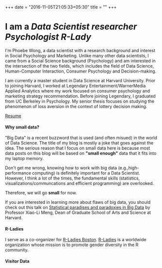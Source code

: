 +++
date = "2016-11-05T21:05:33+05:30"
title = ""
+++
<h1 class="cd-headline type"><span>I am a</span>
  <span class="cd-words-wrapper">
      <b class="is-visible">
      <i class="in"> </i><i class="in">D</i><i class="in">a</i><i class="in">t</i><i class="in">a</i><i class="in"> </i><i class="in">S</i><i class="in">c</i><i class="in">i</i><i class="in">e</i><i class="in">n</i><i class="in">t</i><i class="in">i</i><i class="in">s</i><i class="in">t</i>
      </b>
    <b class="is-hidden"><i class="out"> </i><i class="out">r</i><i class="out">e</i><i class="out">s</i><i class="out">e</i><i class="out">a</i><i class="out">r</i><i class="out">c</i><i class="out">h</i><i class="out">e</i><i class="out">r</i>
    </b>
    <b class="is-hidden">
      <i class="out"> </i><i class="out">P</i><i class="out">s</i><i class="out">y</i><i class="out">c</i><i class="out">h</i><i class="out">o</i><i class="out">l</i><i class="out">o</i><i class="out">g</i><i class="out">i</i><i class="out">s</i><i class="out">t</i>
    </b>
    <b class="is-hidden">
      <i class="out"> </i><i class="out">R</i><i class="out">-</i><i class="out">L</i><i class="out">a</i><i class="out">d</i><i class="out">y</i>
    </b>
  </span>
</h1>

I'm Phoebe Wong, a data scientist with a research background and interest in Social Psychology and Marketing. Unlike many other data scientists, I came from a Social Science background (Psychology) and am interested in the intersection of the two fields, which includes the field of Data Science, Human-Computer Interaction, Consumer Psychology and Decision-making.

I am currently a master student in Data Science at Harvard University. Prior to joining Harvard, I worked at Legendary Entertainment/WarnerMedia Applied Analytics where my work focused on consumer psychology and marketing strategy recommendation. Before joining Legendary, I graduated from UC Berkeley in Psychology. My senior thesis focuses on studying the phenomenon of loss aversion in the context of lottery decision making.

[Resume](/pdf/Resume_PhoebeWong_website.pdf)

#### Why small data?
"Big Data" is a recent buzzword that is used (and often misued) in the world of Data Science. The title of my blog is mostly a joke that goes against the idea. The serious reason that I focus on small data here is because most data posts on this blog will be based on **"small enough"** data that it fits into my laptop memory.

Don't get me wrong, knowing how to work with big data (e.g.,high-performance computing) is definitely important for a Data Scientist. However, I think a lot of the times, the fundamental skills (statistics, visualizations/communcations and efficient programming) are overlooked.

Therefore, we will go **small** for now.

If you are interested in learning more about flaws of big data, you should check out this talk on [Statistical paradises and paradoxies in Big Data](https://www.youtube.com/watch?v=8YLdIDOMEZs) by Professor Xiao-Li Meng, Dean of Graduate School of Arts and Science at Harvard.

#### R-Ladies
I serve as a co-organizer for [R-Ladies Boston](https://www.meetup.com/rladies-boston/). [R-Ladies](https://rladies.org/) is a worldwide organization whose mission is to promote gender diversity in the R community.

#### Visitor Data

<script type="text/javascript" id="clstr_globe" src="//cdn.clustrmaps.com/globe.js?d=FHxadM382ME-I3_mtYsiSaBoK5eMXLdJ9at2knrLZjw"></script>
